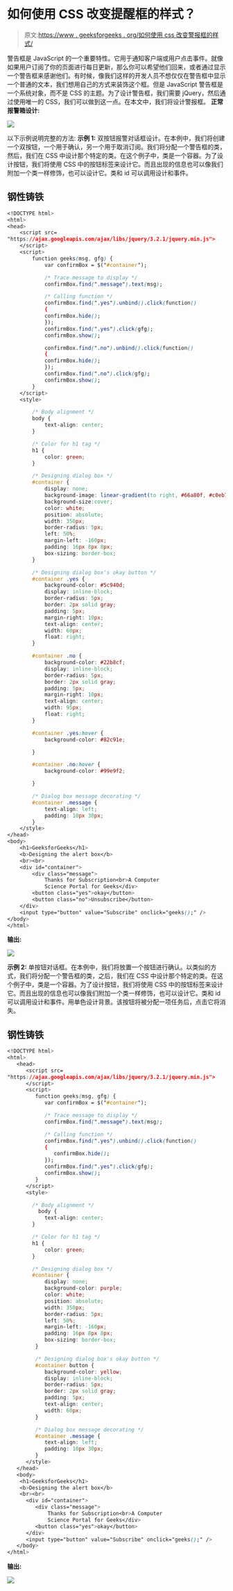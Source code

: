 # 如何使用 CSS 改变提醒框的样式？

> 原文:[https://www . geeksforgeeks . org/如何使用 css 改变警报框的样式/](https://www.geeksforgeeks.org/how-to-change-the-style-of-alert-box-using-css/)

警告框是 JavaScript 的一个重要特性。它用于通知客户端或用户点击事件。就像如果用户订阅了你的页面进行每日更新，那么你可以希望他们回来，或者通过显示一个警告框来感谢他们。有时候，像我们这样的开发人员不想仅仅在警告框中显示一个普通的文本，我们想用自己的方式来装饰这个框。但是 JavaScript 警告框是一个系统对象，而不是 CSS 的主题。为了设计警告框，我们需要 jQuery，然后通过使用唯一的 CSS，我们可以做到这一点。在本文中，我们将设计警报框。
**正常报警箱设计:**

![](img/de8e5b5354eafbf70645bc435bc9ff16.png)

以下示例说明完整的方法:
**示例 1:** 双按钮报警对话框设计。在本例中，我们将创建一个双按钮，一个用于确认，另一个用于取消订阅。我们将分配一个警告框的类，然后，我们在 CSS 中设计那个特定的类。在这个例子中，类是一个容器。为了设计按钮，我们将使用 CSS 中的按钮标签来设计它。而且出现的信息也可以像我们附加一个类一样修饰，也可以设计它。类和 id 可以调用设计和事件。

## 钢性铸铁

```css
<!DOCTYPE html>
<html>
<head>
    <script src=
"https://ajax.googleapis.com/ajax/libs/jquery/3.2.1/jquery.min.js">
    </script>
    <script>
        function geeks(msg, gfg) {
            var confirmBox = $("#container");

            /* Trace message to display */
            confirmBox.find(".message").text(msg);

            /* Calling function */
            confirmBox.find(".yes").unbind().click(function()
            {
            confirmBox.hide();
            });
            confirmBox.find(".yes").click(gfg);
            confirmBox.show();

            confirmBox.find(".no").unbind().click(function()
            {
            confirmBox.hide();
            });
            confirmBox.find(".no").click(gfg);
            confirmBox.show();
        }
    </script>
    <style>

        /* Body alignment */    
        body {
            text-align: center;
        }

        /* Color for h1 tag */
        h1 {
            color: green;
        }

        /* Designing dialog box */
        #container {
            display: none;
            background-image: linear-gradient(to right, #66a80f, #c0eb75);
            background-size:cover;
            color: white;
            position: absolute;
            width: 350px;
            border-radius: 5px;
            left: 50%;
            margin-left: -160px;
            padding: 16px 8px 8px;
            box-sizing: border-box;
        }

        /* Designing dialog box's okay button */
        #container .yes {
            background-color: #5c940d;
            display: inline-block;
            border-radius: 5px;
            border: 2px solid gray;
            padding: 5px;
            margin-right: 10px;
            text-align: center;
            width: 60px;
            float: right;
        }

        #container .no {
            background-color: #22b8cf;
            display: inline-block;
            border-radius: 5px;
            border: 2px solid gray;
            padding: 5px;
            margin-right: 10px;
            text-align: center;
            width: 95px;
            float: right;
        }

        #container .yes:hover {
            background-color: #82c91e;

        }

        #container .no:hover {
            background-color: #99e9f2;

        }

        /* Dialog box message decorating */
        #container .message {
            text-align: left;
            padding: 10px 30px;
        }
    </style>
</head>
<body>
    <h1>GeeksforGeeks</h1>
    <b>Designing the alert box</b>
    <br><br>
    <div id="container">
        <div class="message">
            Thanks for Subscription<br>A Computer
            Science Portal for Geeks</div>
        <button class="yes">okay</button>
        <button class="no">Unsubscribe</button>
    </div>
    <input type="button" value="Subscribe" onclick="geeks();" />
</body>
</html>                   
```

**输出:**

![](img/4804412a9ccd3c43e717b66c5f73c9da.png)

**示例 2:** 单按钮对话框。在本例中，我们将放置一个按钮进行确认。以类似的方式，我们将分配一个警告框的类，之后，我们在 CSS 中设计那个特定的类。在这个例子中，类是一个容器。为了设计按钮，我们将使用 CSS 中的按钮标签来设计它。而且出现的信息也可以像我们附加一个类一样修饰，也可以设计它。类和 id 可以调用设计和事件。用单色设计背景。该按钮将被分配一项任务后，点击它将消失。

## 钢性铸铁

```css
<!DOCTYPE html>
<html>
   <head>
      <script src=
"https://ajax.googleapis.com/ajax/libs/jquery/3.2.1/jquery.min.js">
      </script>
      <script>
         function geeks(msg, gfg) {
            var confirmBox = $("#container");

            /* Trace message to display */
            confirmBox.find(".message").text(msg);

            /* Calling function */
            confirmBox.find(".yes").unbind().click(function()
            {
               confirmBox.hide();
            });
            confirmBox.find(".yes").click(gfg);
            confirmBox.show();
         }
      </script>
      <style>

        /* Body alignment */     
          body {
            text-align: center;
        }

        /* Color for h1 tag */
        h1 {
            color: green;
        }

        /* Designing dialog box */
        #container {
            display: none;
            background-color: purple;
            color: white;
            position: absolute;
            width: 350px;
            border-radius: 5px;
            left: 50%;
            margin-left: -160px;
            padding: 16px 8px 8px;
            box-sizing: border-box;
         }

         /* Designing dialog box's okay button */
         #container button {
            background-color: yellow;
            display: inline-block;
            border-radius: 5px;
            border: 2px solid gray;
            padding: 5px;
            text-align: center;
            width: 60px;
         }

         /* Dialog box message decorating */
         #container .message {
            text-align: left;
            padding: 10px 30px;
         }
      </style>
   </head>
   <body>
    <h1>GeeksforGeeks</h1>
    <b>Designing the alert box</b>
    <br><br>
      <div id="container">
         <div class="message">
             Thanks for Subscription<br>A Computer
             Science Portal for Geeks</div>
         <button class="yes">okay</button>
      </div>
      <input type="button" value="Subscribe" onclick="geeks();" />
   </body>
</html>   
```

**输出:**

![](img/988c3611d0eca1263808b90ca5040526.png)